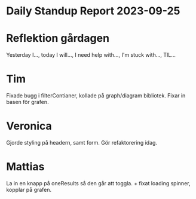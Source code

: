 # Daily Standup Report 2023-09-25
    
# Reflektion gårdagen   

Yesterday I…, today I will…, I need help with…, I'm stuck with…, TIL…

# Tim

Fixade bugg i filterContianer, kollade på graph/diagram bibliotek. Fixar in basen för grafen.

# Veronica

Gjorde styling på headern, samt form. Gör refaktorering idag. 

# Mattias

La in en knapp på oneResults så den går att toggla. + fixat loading spinner, kopplar på grafen. 
